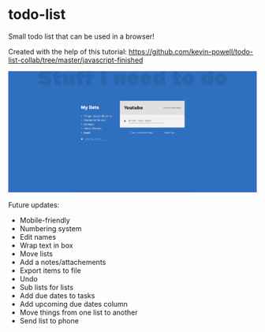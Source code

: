 # todo-list
Small todo list that can be used in a browser!

Created with the help of this tutorial: https://github.com/kevin-powell/todo-list-collab/tree/master/javascript-finished

![Screenshot 1](https://github.com/cjohnson1341/todo-list/blob/master/images/Screenshot%201.png)

Future updates: 

* Mobile-friendly
* Numbering system
* Edit names
* Wrap text in box
* Move lists
* Add a notes/attachements
* Export items to file
* Undo
* Sub lists for lists
* Add due dates to tasks
* Add upcoming due dates column
* Move things from one list to another
* Send list to phone

